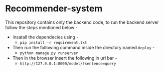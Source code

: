 # Recommender-system

This repository contains only the backend code, to run the backend server follow the steps mentioned below - 

* Insatall the dependecies using -
  * `pip install -r requirement.txt`
* Then run the following command inside the directory named `deploy` - 
  * `python manage.py runserver`
* Then in the browser insert the following in url bar - 
  * `http://127.0.0.1:8000/model/?sentence=query`
